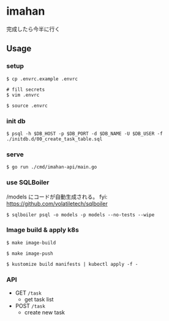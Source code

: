 # imahan

完成したら今半に行く

## Usage

### setup

```shellsession
$ cp .envrc.example .envrc
```

```shellsession
# fill secrets
$ vim .envrc
```

```shellsession
$ source .envrc
```

### init db

```shellsession
$ psql -h $DB_HOST -p $DB_PORT -d $DB_NAME -U $DB_USER -f ./initdb.d/00_create_task_table.sql
```

### serve

```shellsession
$ go run ./cmd/imahan-api/main.go
```

### use SQLBoiler

/models にコードが自動生成される。
fyi: https://github.com/volatiletech/sqlboiler

```shellsession
$ sqlboiler psql -o models -p models --no-tests --wipe
```

### Image build & apply k8s

```shellsession
$ make image-build
```

```shellsession
$ make image-push
```

```shellsession
$ kustomize build manifests | kubectl apply -f -
```

### API

- GET `/task`
  - get task list
- POST `/task`
  - create new task
